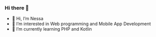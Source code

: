 ### Hi there 👋

- 👋 Hi, I’m Nessa
- 👀 I’m interested in Web programming and Mobile App Development
- 🌱 I’m currently learning PHP and Kotlin
